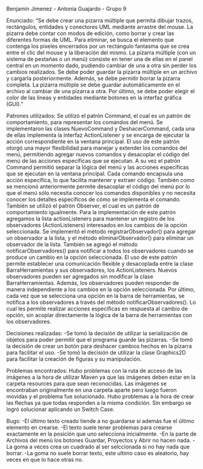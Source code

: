 Benjamín Jimenez - Antonia Guajardo - Grupo 9

Enunciado:
“Se debe crear una pizarra múltiple que permita dibujar trazos, rectángulos, entidades y conectores UML mediante arrastre del mouse. La pizarra debe contar con
modos de edición, como borrar y crear las diferentes formas de UML. Para eliminar, se busca el elemento que contenga los píxeles encerrados por un rectángulo fantasma que
se crea entre el clic del mouse y la liberación del mismo. La pizarra múltiple (con un sistema de pestañas o un menú) consiste en tener una de ellas en el panel central en
un momento dado, pudiendo cambiar de una a otra sin perder los cambios realizados. Se debe poder guardar la pizarra múltiple en un archivo y cargarla posteriormente. Además,
se debe permitir borrar la pizarra completa. La pizarra múltiple se debe guardar automáticamente en el archivo al cambiar de una pizarra a otra. Por último, se debe poder 
elegir el color de las líneas y entidades mediante botones en la interfaz gráfica (GUI).”

Patrones utilizados:
Se utilizó el patrón Command, el cual es un patrón de comportamiento, para representar los comandos del menú. Se implementaron las clases NuevoCommand
y DeshacerCommand, cada una de ellas implementa la interfaz ActionListener y se encarga de ejecutar la acción correspondiente en la ventana principal. El uso de este patrón
otorgó una mayor flexibilidad para manejar y extender los comandos del menú, permitiendo agregar nuevos comandos y desacoplar el código del menú de las acciones específicas
que se ejecutan. A su vez el patrón Command permitió separar la lógica del menú y las acciones específicas que se ejecutan en la ventana principal. Cada comando encapsula
una acción específica, lo que facilita mantener y extraer código. También como se mencionó anteriormente permite desacoplar el código del menú por lo que el menú sólo
necesita conocer los comandos disponibles y no necesita conocer los detalles específicos de cómo se implementa el comando.
También se utilizó el patrón Observer, el cual es un patrón de comportamiento igualmente. Para la implementación de este patrón agregamos la lista actionListeners para 
mantener un registro de los observadores (ActionListeners) interesados en los cambios de la opción seleccionada. Se implementó el método registrarObservador() para agregar
un observador a la lista, y el método eliminarObservador() para eliminar un observador de la lista. También se agregó el método notificarObservadores() para notificar
a todos los observadores cuando se produce un cambio en la opción seleccionada. El uso de este patrón permite establecer una comunicación flexible y desacoplada entre
la clase BarraHerramientas y sus observadores, los ActionListeners. Nuevos observadores pueden ser agregados sin modificar la clase BarraHerramientas. Además, los
observadores pueden responder de manera independiente a los cambios en la opción seleccionada. Por último, cada vez que se selecciona una opción en la barra de herramientas,
se notifica a los observadores a través del método notificarObservadores(). Lo cual les permite realizar acciones específicas en respuesta al cambio de opción, sin acoplar
directamente la lógica de la barra de herramientas con los observadores.

Decisiones realizadas:
-Se tomó la decisión de utilizar la serialización de objetos para poder permitir que el programa guarde las pizarras.
-Se tomó la decisión de crear un botón para deshacer cambios hechos en la pizarra para facilitar el uso.
-Se tomó la decisión de utilizar la clase Graphics2D para facilitar la creación de figuras y su manipulación.

Problemas encontrados:
Hubo problemas con la ruta de acceso de las imágenes a la hora de utilizar Maven ya que las imágenes deben estar en la carpeta resources para que sean reconocidas.
Las imágenes se encontraban originalmente en una carpeta aparte pero luego fueron movidas y el problema fue solucionado.
Hubo problemas a la hora de crear las flechas ya que todas responden a la misma condición. Sin embargo se logró solucionar aplicando un Switch Case.

Bugs:
-El último texto creado tiende a no guardarse si además fue el último elemento en crearse.
-El texto suele tener problemas para crearse exactamente en la posición que uno selecciona inicialmente.
-En la parte de Archivos del menú los botones Guardar, Proyectos y Abrir no hacen nada.
-La goma a veces crea un cuadrado al ser selccionada si no hay nada que borrar. 
-La goma no suele borrar texto, este ultimo caso es aleatorio, hay veces en que lo hace otras no. 

